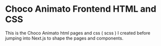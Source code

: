 # Choco Animato Frontend HTML and CSS

This is the Choco Animato html pages and css ( scss ) I created before jumping into Next.js to shape the pages and components.
